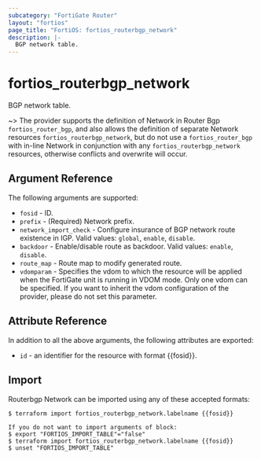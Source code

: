 ```yaml
---
subcategory: "FortiGate Router"
layout: "fortios"
page_title: "FortiOS: fortios_routerbgp_network"
description: |-
  BGP network table.
---
```


# fortios_routerbgp_network
BGP network table.

~> The provider supports the definition of Network in Router Bgp `fortios_router_bgp`, and also allows the definition of separate Network resources `fortios_routerbgp_network`, but do not use a `fortios_router_bgp` with in-line Network in conjunction with any `fortios_routerbgp_network` resources, otherwise conflicts and overwrite will occur.



## Argument Reference

The following arguments are supported:

* `fosid` - ID.
* `prefix` - (Required) Network prefix.
* `network_import_check` - Configure insurance of BGP network route existence in IGP. Valid values: `global`, `enable`, `disable`.
* `backdoor` - Enable/disable route as backdoor. Valid values: `enable`, `disable`.
* `route_map` - Route map to modify generated route.
* `vdomparam` - Specifies the vdom to which the resource will be applied when the FortiGate unit is running in VDOM mode. Only one vdom can be specified. If you want to inherit the vdom configuration of the provider, please do not set this parameter.


## Attribute Reference

In addition to all the above arguments, the following attributes are exported:
* `id` - an identifier for the resource with format {{fosid}}.

## Import

Routerbgp Network can be imported using any of these accepted formats:
```
$ terraform import fortios_routerbgp_network.labelname {{fosid}}

If you do not want to import arguments of block:
$ export "FORTIOS_IMPORT_TABLE"="false"
$ terraform import fortios_routerbgp_network.labelname {{fosid}}
$ unset "FORTIOS_IMPORT_TABLE"
```

